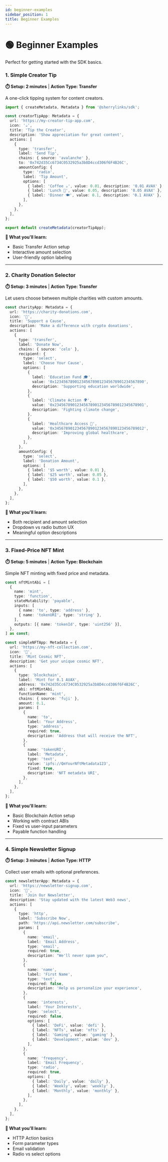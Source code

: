 ```yaml
---
id: beginner-examples
sidebar_position: 1
title: Beginner Examples
---
```


# 🟢 Beginner Examples

Perfect for getting started with the SDK basics.

### 1. **Simple Creator Tip**

**⏱️ Setup: 2 minutes** | **Action Type: Transfer**

A one-click tipping system for content creators.

```typescript
import { createMetadata, Metadata } from '@sherrylinks/sdk';

const creatorTipApp: Metadata = {
  url: 'https://my-creator-tip-app.com',
  icon: '☕',
  title: 'Tip the Creator',
  description: 'Show appreciation for great content',
  actions: [
    {
      type: 'transfer',
      label: 'Send Tip',
      chains: { source: 'avalanche' },
      to: '0x742d35Cc6734C0532925a3b8D4ccd306f6F4B26C',
      amountConfig: {
        type: 'radio',
        label: 'Tip Amount',
        options: [
          { label: 'Coffee ☕', value: 0.01, description: '0.01 AVAX' },
          { label: 'Lunch 🍕', value: 0.05, description: '0.05 AVAX' },
          { label: 'Dinner 🍽️', value: 0.1, description: '0.1 AVAX' },
        ],
      },
    },
  ],
};

export default createMetadata(creatorTipApp);
```

**🎯 What you'll learn:**

- Basic Transfer Action setup
- Interactive amount selection
- User-friendly option labeling

---

### 2. **Charity Donation Selector**

**⏱️ Setup: 3 minutes** | **Action Type: Transfer**

Let users choose between multiple charities with custom amounts.

```typescript
const charityApp: Metadata = {
  url: 'https://charity-donations.com',
  icon: '💝',
  title: 'Support a Cause',
  description: 'Make a difference with crypto donations',
  actions: [
    {
      type: 'transfer',
      label: 'Donate Now',
      chains: { source: 'celo' },
      recipient: {
        type: 'select',
        label: 'Choose Your Cause',
        options: [
          {
            label: 'Education Fund 🎓',
            value: '0x1234567890123456789012345678901234567890',
            description: 'Supporting education worldwide',
          },
          {
            label: 'Climate Action 🌍',
            value: '0x2345678901234567890123456789012345678901',
            description: 'Fighting climate change',
          },
          {
            label: 'Healthcare Access 🏥',
            value: '0x3456789012345678901234567890123456789012',
            description: 'Improving global healthcare',
          },
        ],
      },
      amountConfig: {
        type: 'select',
        label: 'Donation Amount',
        options: [
          { label: '$5 worth', value: 0.01 },
          { label: '$25 worth', value: 0.05 },
          { label: '$50 worth', value: 0.1 },
        ],
      },
    },
  ],
};
```

**🎯 What you'll learn:**

- Both recipient and amount selection
- Dropdown vs radio button UX
- Meaningful option descriptions

---

### 3. **Fixed-Price NFT Mint**

**⏱️ Setup: 5 minutes** | **Action Type: Blockchain**

Simple NFT minting with fixed price and metadata.

```typescript
const nftMintAbi = [
  {
    name: 'mint',
    type: 'function',
    stateMutability: 'payable',
    inputs: [
      { name: 'to', type: 'address' },
      { name: 'tokenURI', type: 'string' },
    ],
    outputs: [{ name: 'tokenId', type: 'uint256' }],
  },
] as const;

const simpleNFTApp: Metadata = {
  url: 'https://my-nft-collection.com',
  icon: '🎨',
  title: 'Mint Cosmic NFT',
  description: 'Get your unique cosmic NFT',
  actions: [
    {
      type: 'blockchain',
      label: 'Mint for 0.1 AVAX',
      address: '0x742d35Cc6734C0532925a3b8D4ccd306f6F4B26C',
      abi: nftMintAbi,
      functionName: 'mint',
      chains: { source: 'fuji' },
      amount: 0.1,
      params: [
        {
          name: 'to',
          label: 'Your Address',
          type: 'address',
          required: true,
          description: 'Address that will receive the NFT',
        },
        {
          name: 'tokenURI',
          label: 'Metadata',
          type: 'text',
          value: 'ipfs://QmYourNftMetadata123',
          fixed: true,
          description: 'NFT metadata URI',
        },
      ],
    },
  ],
};
```

**🎯 What you'll learn:**

- Basic Blockchain Action setup
- Working with contract ABIs
- Fixed vs user-input parameters
- Payable function handling

---

### 4. **Simple Newsletter Signup**

**⏱️ Setup: 3 minutes** | **Action Type: HTTP**

Collect user emails with optional preferences.

```typescript
const newsletterApp: Metadata = {
  url: 'https://newsletter-signup.com',
  icon: '📧',
  title: 'Join Our Newsletter',
  description: 'Stay updated with the latest Web3 news',
  actions: [
    {
      type: 'http',
      label: 'Subscribe Now',
      path: 'https://api.newsletter.com/subscribe',
      params: [
        {
          name: 'email',
          label: 'Email Address',
          type: 'email',
          required: true,
          description: "We'll never spam you",
        },
        {
          name: 'name',
          label: 'First Name',
          type: 'text',
          required: false,
          description: 'Help us personalize your experience',
        },
        {
          name: 'interests',
          label: 'Your Interests',
          type: 'select',
          required: false,
          options: [
            { label: 'DeFi', value: 'defi' },
            { label: 'NFTs', value: 'nfts' },
            { label: 'Gaming', value: 'gaming' },
            { label: 'Development', value: 'dev' },
          ],
        },
        {
          name: 'frequency',
          label: 'Email Frequency',
          type: 'radio',
          required: true,
          options: [
            { label: 'Daily', value: 'daily' },
            { label: 'Weekly', value: 'weekly' },
            { label: 'Monthly', value: 'monthly' },
          ],
        },
      ],
    },
  ],
};
```

**🎯 What you'll learn:**

- HTTP Action basics
- Form parameter types
- Email validation
- Radio vs select options 